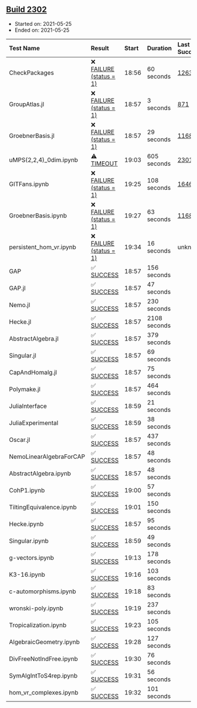 ## [Build 2302](https://oscarci.mathematik.uni-kl.de/job/oscar-stable/2302/)

* Started on: 2021-05-25
* Ended on: 2021-05-25

| Test Name    | Result | Start | Duration | Last Success | First Failure |
|:-------------|:-------|:------|:---------|:-------------|:--------------|
| CheckPackages | ❌ [FAILURE (status = 1)](https://oscarci.mathematik.uni-kl.de/job/oscar-stable/2302/artifact/logs/build-2302/CheckPackages.log) | 18:56 | 60 seconds | [1263](https://oscarci.mathematik.uni-kl.de/job/oscar-stable/1263/) | [1264](https://oscarci.mathematik.uni-kl.de/job/oscar-stable/1264/) |
| GroupAtlas.jl | ❌ [FAILURE (status = 1)](https://oscarci.mathematik.uni-kl.de/job/oscar-stable/2302/artifact/logs/build-2302/GroupAtlas.jl.log) | 18:57 | 3 seconds | [871](https://oscarci.mathematik.uni-kl.de/job/oscar-stable/871/) | [872](https://oscarci.mathematik.uni-kl.de/job/oscar-stable/872/) |
| GroebnerBasis.jl | ❌ [FAILURE (status = 1)](https://oscarci.mathematik.uni-kl.de/job/oscar-stable/2302/artifact/logs/build-2302/GroebnerBasis.jl.log) | 18:57 | 29 seconds | [1168](https://oscarci.mathematik.uni-kl.de/job/oscar-stable/1168/) | [1169](https://oscarci.mathematik.uni-kl.de/job/oscar-stable/1169/) |
| uMPS(2,2,4)_0dim.ipynb | ⚠ [TIMEOUT](https://oscarci.mathematik.uni-kl.de/job/oscar-stable/2302/artifact/logs/build-2302/uMPS-2-2-4-_0dim.ipynb.log) | 19:03 | 605 seconds | [2301](https://oscarci.mathematik.uni-kl.de/job/oscar-stable/2301/) | [2302](https://oscarci.mathematik.uni-kl.de/job/oscar-stable/2302/) |
| GITFans.ipynb | ❌ [FAILURE (status = 1)](https://oscarci.mathematik.uni-kl.de/job/oscar-stable/2302/artifact/logs/build-2302/GITFans.ipynb.log) | 19:25 | 108 seconds | [1646](https://oscarci.mathematik.uni-kl.de/job/oscar-stable/1646/) | [1647](https://oscarci.mathematik.uni-kl.de/job/oscar-stable/1647/) |
| GroebnerBasis.ipynb | ❌ [FAILURE (status = 1)](https://oscarci.mathematik.uni-kl.de/job/oscar-stable/2302/artifact/logs/build-2302/GroebnerBasis.ipynb.log) | 19:27 | 63 seconds | [1168](https://oscarci.mathematik.uni-kl.de/job/oscar-stable/1168/) | [1169](https://oscarci.mathematik.uni-kl.de/job/oscar-stable/1169/) |
| persistent_hom_vr.ipynb | ❌ [FAILURE (status = 1)](https://oscarci.mathematik.uni-kl.de/job/oscar-stable/2302/artifact/logs/build-2302/persistent_hom_vr.ipynb.log) | 19:34 | 16 seconds | unknown | unknown |
| GAP | ✅ [SUCCESS](https://oscarci.mathematik.uni-kl.de/job/oscar-stable/2302/artifact/logs/build-2302/GAP.log) | 18:57 | 156 seconds |  |  |
| GAP.jl | ✅ [SUCCESS](https://oscarci.mathematik.uni-kl.de/job/oscar-stable/2302/artifact/logs/build-2302/GAP.jl.log) | 18:57 | 47 seconds |  |  |
| Nemo.jl | ✅ [SUCCESS](https://oscarci.mathematik.uni-kl.de/job/oscar-stable/2302/artifact/logs/build-2302/Nemo.jl.log) | 18:57 | 230 seconds |  |  |
| Hecke.jl | ✅ [SUCCESS](https://oscarci.mathematik.uni-kl.de/job/oscar-stable/2302/artifact/logs/build-2302/Hecke.jl.log) | 18:57 | 2108 seconds |  |  |
| AbstractAlgebra.jl | ✅ [SUCCESS](https://oscarci.mathematik.uni-kl.de/job/oscar-stable/2302/artifact/logs/build-2302/AbstractAlgebra.jl.log) | 18:57 | 379 seconds |  |  |
| Singular.jl | ✅ [SUCCESS](https://oscarci.mathematik.uni-kl.de/job/oscar-stable/2302/artifact/logs/build-2302/Singular.jl.log) | 18:57 | 69 seconds |  |  |
| CapAndHomalg.jl | ✅ [SUCCESS](https://oscarci.mathematik.uni-kl.de/job/oscar-stable/2302/artifact/logs/build-2302/CapAndHomalg.jl.log) | 18:57 | 75 seconds |  |  |
| Polymake.jl | ✅ [SUCCESS](https://oscarci.mathematik.uni-kl.de/job/oscar-stable/2302/artifact/logs/build-2302/Polymake.jl.log) | 18:57 | 464 seconds |  |  |
| JuliaInterface | ✅ [SUCCESS](https://oscarci.mathematik.uni-kl.de/job/oscar-stable/2302/artifact/logs/build-2302/JuliaInterface.log) | 18:59 | 21 seconds |  |  |
| JuliaExperimental | ✅ [SUCCESS](https://oscarci.mathematik.uni-kl.de/job/oscar-stable/2302/artifact/logs/build-2302/JuliaExperimental.log) | 18:59 | 38 seconds |  |  |
| Oscar.jl | ✅ [SUCCESS](https://oscarci.mathematik.uni-kl.de/job/oscar-stable/2302/artifact/logs/build-2302/Oscar.jl.log) | 18:57 | 437 seconds |  |  |
| NemoLinearAlgebraForCAP | ✅ [SUCCESS](https://oscarci.mathematik.uni-kl.de/job/oscar-stable/2302/artifact/logs/build-2302/NemoLinearAlgebraForCAP.log) | 18:57 | 48 seconds |  |  |
| AbstractAlgebra.ipynb | ✅ [SUCCESS](https://oscarci.mathematik.uni-kl.de/job/oscar-stable/2302/artifact/logs/build-2302/AbstractAlgebra.ipynb.log) | 18:57 | 48 seconds |  |  |
| CohP1.ipynb | ✅ [SUCCESS](https://oscarci.mathematik.uni-kl.de/job/oscar-stable/2302/artifact/logs/build-2302/CohP1.ipynb.log) | 19:00 | 57 seconds |  |  |
| TiltingEquivalence.ipynb | ✅ [SUCCESS](https://oscarci.mathematik.uni-kl.de/job/oscar-stable/2302/artifact/logs/build-2302/TiltingEquivalence.ipynb.log) | 19:01 | 150 seconds |  |  |
| Hecke.ipynb | ✅ [SUCCESS](https://oscarci.mathematik.uni-kl.de/job/oscar-stable/2302/artifact/logs/build-2302/Hecke.ipynb.log) | 18:57 | 95 seconds |  |  |
| Singular.ipynb | ✅ [SUCCESS](https://oscarci.mathematik.uni-kl.de/job/oscar-stable/2302/artifact/logs/build-2302/Singular.ipynb.log) | 18:59 | 49 seconds |  |  |
| g-vectors.ipynb | ✅ [SUCCESS](https://oscarci.mathematik.uni-kl.de/job/oscar-stable/2302/artifact/logs/build-2302/g-vectors.ipynb.log) | 19:13 | 178 seconds |  |  |
| K3-16.ipynb | ✅ [SUCCESS](https://oscarci.mathematik.uni-kl.de/job/oscar-stable/2302/artifact/logs/build-2302/K3-16.ipynb.log) | 19:16 | 103 seconds |  |  |
| c-automorphisms.ipynb | ✅ [SUCCESS](https://oscarci.mathematik.uni-kl.de/job/oscar-stable/2302/artifact/logs/build-2302/c-automorphisms.ipynb.log) | 19:18 | 83 seconds |  |  |
| wronski-poly.ipynb | ✅ [SUCCESS](https://oscarci.mathematik.uni-kl.de/job/oscar-stable/2302/artifact/logs/build-2302/wronski-poly.ipynb.log) | 19:19 | 237 seconds |  |  |
| Tropicalization.ipynb | ✅ [SUCCESS](https://oscarci.mathematik.uni-kl.de/job/oscar-stable/2302/artifact/logs/build-2302/Tropicalization.ipynb.log) | 19:23 | 105 seconds |  |  |
| AlgebraicGeometry.ipynb | ✅ [SUCCESS](https://oscarci.mathematik.uni-kl.de/job/oscar-stable/2302/artifact/logs/build-2302/AlgebraicGeometry.ipynb.log) | 19:28 | 127 seconds |  |  |
| DivFreeNotIndFree.ipynb | ✅ [SUCCESS](https://oscarci.mathematik.uni-kl.de/job/oscar-stable/2302/artifact/logs/build-2302/DivFreeNotIndFree.ipynb.log) | 19:30 | 76 seconds |  |  |
| SymAlgIntToS4rep.ipynb | ✅ [SUCCESS](https://oscarci.mathematik.uni-kl.de/job/oscar-stable/2302/artifact/logs/build-2302/SymAlgIntToS4rep.ipynb.log) | 19:31 | 56 seconds |  |  |
| hom_vr_complexes.ipynb | ✅ [SUCCESS](https://oscarci.mathematik.uni-kl.de/job/oscar-stable/2302/artifact/logs/build-2302/hom_vr_complexes.ipynb.log) | 19:32 | 101 seconds |  |  |
